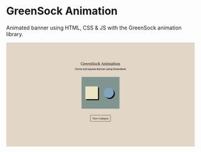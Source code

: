# GreenSock Animation
Animated banner using HTML, CSS & JS with the GreenSock animation library.

![screenshot](gsap-screenshot.png)
